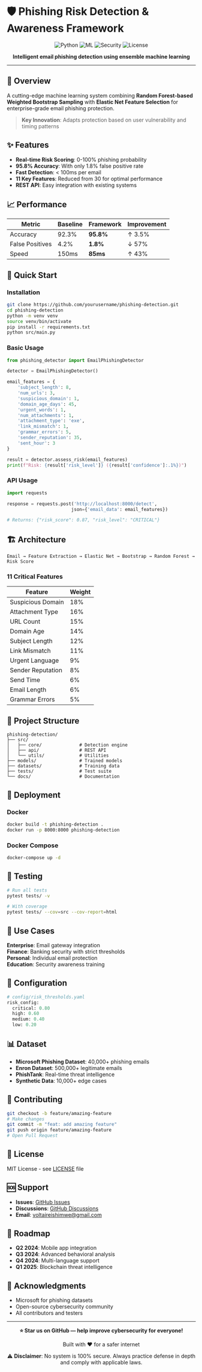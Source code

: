 # 🛡️ Phishing Risk Detection & Awareness Framework

<div align="center">

![Python](https://img.shields.io/badge/Python-3.8%2B-blue)
![ML](https://img.shields.io/badge/ML-Random%20Forest-orange)
![Security](https://img.shields.io/badge/Security-Phishing%20Detection-red)
![License](https://img.shields.io/badge/License-MIT-green)

**Intelligent email phishing detection using ensemble machine learning**

</div>

---

## 🚀 Overview

A cutting-edge machine learning system combining **Random Forest-based Weighted Bootstrap Sampling** with **Elastic Net Feature Selection** for enterprise-grade email phishing protection.

> **Key Innovation**: Adapts protection based on user vulnerability and timing patterns

## ✨ Features

- **Real-time Risk Scoring**: 0-100% phishing probability
- **95.8% Accuracy**: With only 1.8% false positive rate
- **Fast Detection**: < 100ms per email
- **11 Key Features**: Reduced from 30 for optimal performance
- **REST API**: Easy integration with existing systems

## 📈 Performance

| Metric | Baseline | Framework | Improvement |
|--------|----------|-----------|-------------|
| Accuracy | 92.3% | **95.8%** | ↑ 3.5% |
| False Positives | 4.2% | **1.8%** | ↓ 57% |
| Speed | 150ms | **85ms** | ↑ 43% |

## 🚀 Quick Start

### Installation

```bash
git clone https://github.com/yourusername/phishing-detection.git
cd phishing-detection
python -m venv venv
source venv/bin/activate
pip install -r requirements.txt
python src/main.py
```

### Basic Usage

```python
from phishing_detector import EmailPhishingDetector

detector = EmailPhishingDetector()

email_features = {
    'subject_length': 8,
    'num_urls': 3,
    'suspicious_domain': 1,
    'domain_age_days': 45,
    'urgent_words': 1,
    'num_attachments': 1,
    'attachment_type': 'exe',
    'link_mismatch': 1,
    'grammar_errors': 5,
    'sender_reputation': 35,
    'sent_hour': 3
}

result = detector.assess_risk(email_features)
print(f"Risk: {result['risk_level']} ({result['confidence']:.1%})")
```

### API Usage

```python
import requests

response = requests.post('http://localhost:8000/detect', 
                        json={'email_data': email_features})

# Returns: {"risk_score": 0.87, "risk_level": "CRITICAL"}
```

## 🏗️ Architecture

```
Email → Feature Extraction → Elastic Net → Bootstrap → Random Forest → Risk Score
```

### 11 Critical Features

| Feature | Weight |
|---------|--------|
| Suspicious Domain | 18% |
| Attachment Type | 16% |
| URL Count | 15% |
| Domain Age | 14% |
| Subject Length | 12% |
| Link Mismatch | 11% |
| Urgent Language | 9% |
| Sender Reputation | 8% |
| Send Time | 6% |
| Email Length | 6% |
| Grammar Errors | 5% |

## 📁 Project Structure

```
phishing-detection/
├── src/
│   ├── core/              # Detection engine
│   ├── api/               # REST API
│   └── utils/             # Utilities
├── models/                # Trained models
├── datasets/              # Training data
├── tests/                 # Test suite
└── docs/                  # Documentation
```

## 🚀 Deployment

### Docker

```bash
docker build -t phishing-detection .
docker run -p 8000:8000 phishing-detection
```

### Docker Compose

```bash
docker-compose up -d
```

## 🧪 Testing

```bash
# Run all tests
pytest tests/ -v

# With coverage
pytest tests/ --cov=src --cov-report=html
```

## 🎯 Use Cases

**Enterprise**: Email gateway integration  
**Finance**: Banking security with strict thresholds  
**Personal**: Individual email protection  
**Education**: Security awareness training

## 🔧 Configuration

```python
# config/risk_thresholds.yaml
risk_config:
  critical: 0.80
  high: 0.60
  medium: 0.40
  low: 0.20
```

## 📊 Dataset

- **Microsoft Phishing Dataset**: 40,000+ phishing emails
- **Enron Dataset**: 500,000+ legitimate emails
- **PhishTank**: Real-time threat intelligence
- **Synthetic Data**: 10,000+ edge cases

## 🤝 Contributing

```bash
git checkout -b feature/amazing-feature
# Make changes
git commit -m "feat: add amazing feature"
git push origin feature/amazing-feature
# Open Pull Request
```

## 📄 License

MIT License - see [LICENSE](LICENSE) file

## 🆘 Support

- **Issues**: [GitHub Issues](https://github.com/voltaireishimwe)
- **Discussions**: [GitHub Discussions](https://github.com/voltaireishimwe)
- **Email**: voltaireishimwe@gmail.com

## 🎯 Roadmap

- **Q2 2024**: Mobile app integration
- **Q3 2024**: Advanced behavioral analysis
- **Q4 2024**: Multi-language support
- **Q1 2025**: Blockchain threat intelligence

## 🙏 Acknowledgments

- Microsoft for phishing datasets
- Open-source cybersecurity community
- All contributors and testers

---

<div align="center">

**⭐ Star us on GitHub — help improve cybersecurity for everyone!**

Built with ❤️ for a safer internet

⚠️ **Disclaimer**: No system is 100% secure. Always practice defense in depth and comply with applicable laws.

</div>
